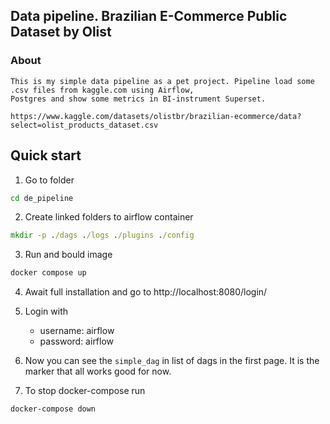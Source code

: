## Data pipeline. Brazilian E-Commerce Public Dataset by Olist
### About
    This is my simple data pipeline as a pet project. Pipeline load some .csv files from kaggle.com using Airflow, 
    Postgres and show some metrics in BI-instrument Superset.
    
    https://www.kaggle.com/datasets/olistbr/brazilian-ecommerce/data?select=olist_products_dataset.csv

## Quick start
1. Go to folder 
```cmd
cd de_pipeline
```

2. Create linked folders to airflow container
```cmd
mkdir -p ./dags ./logs ./plugins ./config
```

3. Run and bould image
```cmd 
docker compose up
```

4. Await full installation and go to http://localhost:8080/login/

5. Login with
    - username: airflow
    - password: airflow
  
6. Now you can see the `simple_dag` in list of dags in the first page. It is the marker that all works good for now.

7. To stop docker-compose run
```cmd
docker-compose down
```